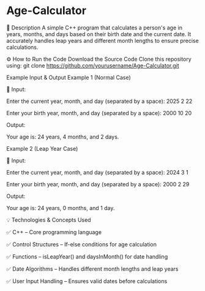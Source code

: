 # Age-Calculator
📌 Description
A simple C++ program that calculates a person's age in years, months, and days based on their birth date and the current date. It accurately handles leap years and different month lengths to ensure precise calculations.

⚙️ How to Run the Code
Download the Source Code
Clone this repository using:
git clone https://github.com/yourusername/Age-Calculator.git

Example Input & Output
Example 1 (Normal Case)

📝 Input:

Enter the current year, month, and day (separated by a space): 2025 2 22 

Enter your birth year, month, and day (separated by a space): 2000 10 20  

Output:

Your age is: 24 years, 4 months, and 2 days.

Example 2 (Leap Year Case)

📝 Input:

Enter the current year, month, and day (separated by a space): 2024 3 1  

Enter your birth year, month, and day (separated by a space): 2000 2 29  

Output:

Your age is: 24 years, 0 months, and 1 day.

💡 Technologies & Concepts Used

✅ C++ – Core programming language

✅ Control Structures – If-else conditions for age calculation

✅ Functions – isLeapYear() and daysInMonth() for date handling

✅ Date Algorithms – Handles different month lengths and leap years

✅ User Input Handling – Ensures valid dates before calculations

